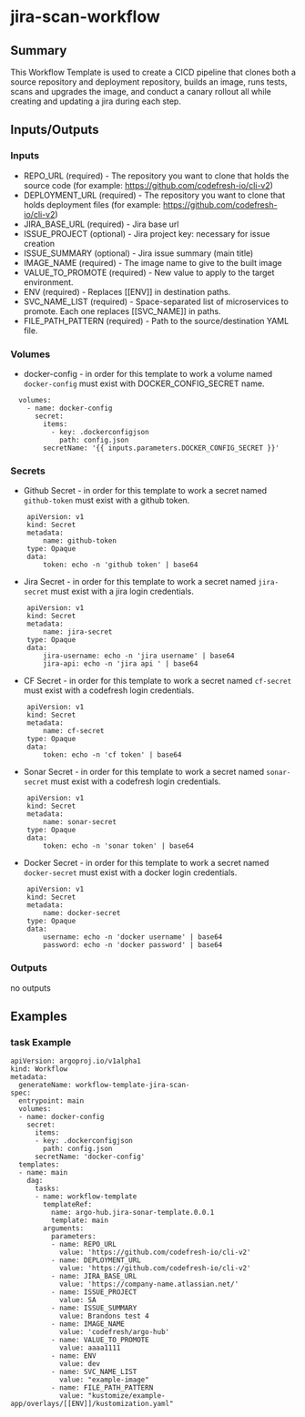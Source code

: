 # jira-scan-workflow

## Summary
This Workflow Template is used to create a CICD pipeline that clones both a source repository and deployment repository, builds an image, runs tests, scans and upgrades the image, and conduct a canary rollout all while creating and updating a jira during each step. 

## Inputs/Outputs

### Inputs
* REPO_URL (required) - The repository you want to clone that holds the source code (for example: https://github.com/codefresh-io/cli-v2)
* DEPLOYMENT_URL (required) - The repository you want to clone that holds deployment files (for example: https://github.com/codefresh-io/cli-v2)
* JIRA_BASE_URL (required) - Jira base url
* ISSUE_PROJECT (optional) - Jira project key: necessary for issue creation
* ISSUE_SUMMARY (optional) - Jira issue summary (main title)
* IMAGE_NAME (required) - The image name to give to the built image
* VALUE_TO_PROMOTE (required) - New value to apply to the target environment.
* ENV (required) - Replaces [[ENV]] in destination paths.
* SVC_NAME_LIST (required) - Space-separated list of microservices to promote. Each one replaces [[SVC_NAME]] in paths.
* FILE_PATH_PATTERN (required) - Path to the source/destination YAML file.

### Volumes 
* docker-config - in order for this template to work a volume named `docker-config` must exist with DOCKER_CONFIG_SECRET name.
```
  volumes:
    - name: docker-config
      secret:
        items:
          - key: .dockerconfigjson
            path: config.json
        secretName: '{{ inputs.parameters.DOCKER_CONFIG_SECRET }}'
```

### Secrets
* Github Secret - in order for this template to work a secret named `github-token` must exist with a github token.
```
    apiVersion: v1
    kind: Secret
    metadata:
        name: github-token
    type: Opaque
    data:
        token: echo -n 'github token' | base64
```

* Jira Secret - in order for this template to work a secret named `jira-secret` must exist with a jira login credentials.
```
    apiVersion: v1
    kind: Secret
    metadata:
        name: jira-secret
    type: Opaque
    data:
        jira-username: echo -n 'jira username' | base64
        jira-api: echo -n 'jira api ' | base64
```

* CF Secret - in order for this template to work a secret named `cf-secret` must exist with a codefresh login credentials.
```
    apiVersion: v1
    kind: Secret
    metadata:
        name: cf-secret
    type: Opaque
    data:
        token: echo -n 'cf token' | base64
```

* Sonar Secret - in order for this template to work a secret named `sonar-secret` must exist with a codefresh login credentials.
```
    apiVersion: v1
    kind: Secret
    metadata:
        name: sonar-secret
    type: Opaque
    data:
        token: echo -n 'sonar token' | base64
```

* Docker Secret - in order for this template to work a secret named `docker-secret` must exist with a docker login credentials.
```
    apiVersion: v1
    kind: Secret
    metadata:
        name: docker-secret
    type: Opaque
    data:
        username: echo -n 'docker username' | base64
        password: echo -n 'docker password' | base64
```

### Outputs
no outputs

## Examples

### task Example
```
apiVersion: argoproj.io/v1alpha1
kind: Workflow
metadata:
  generateName: workflow-template-jira-scan-
spec:
  entrypoint: main
  volumes:
  - name: docker-config
    secret:
      items:
      - key: .dockerconfigjson
        path: config.json
      secretName: 'docker-config'
  templates:
  - name: main
    dag:
      tasks:
      - name: workflow-template
        templateRef:
          name: argo-hub.jira-sonar-template.0.0.1
          template: main
        arguments:
          parameters:
          - name: REPO_URL
            value: 'https://github.com/codefresh-io/cli-v2'
          - name: DEPLOYMENT_URL
            value: 'https://github.com/codefresh-io/cli-v2'
          - name: JIRA_BASE_URL
            value: 'https://company-name.atlassian.net/'
          - name: ISSUE_PROJECT
            value: SA
          - name: ISSUE_SUMMARY
            value: Brandons test 4
          - name: IMAGE_NAME
            value: 'codefresh/argo-hub'
          - name: VALUE_TO_PROMOTE
            value: aaaa1111
          - name: ENV
            value: dev
          - name: SVC_NAME_LIST
            value: "example-image"
          - name: FILE_PATH_PATTERN
            value: "kustomize/example-app/overlays/[[ENV]]/kustomization.yaml"
```
